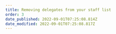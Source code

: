 ```yaml
---
title: Removing delegates from your staff list
order: 3
date_published: 2022-09-01T07:25:08.814Z
date_modified: 2022-09-01T07:25:08.817Z
---
```

